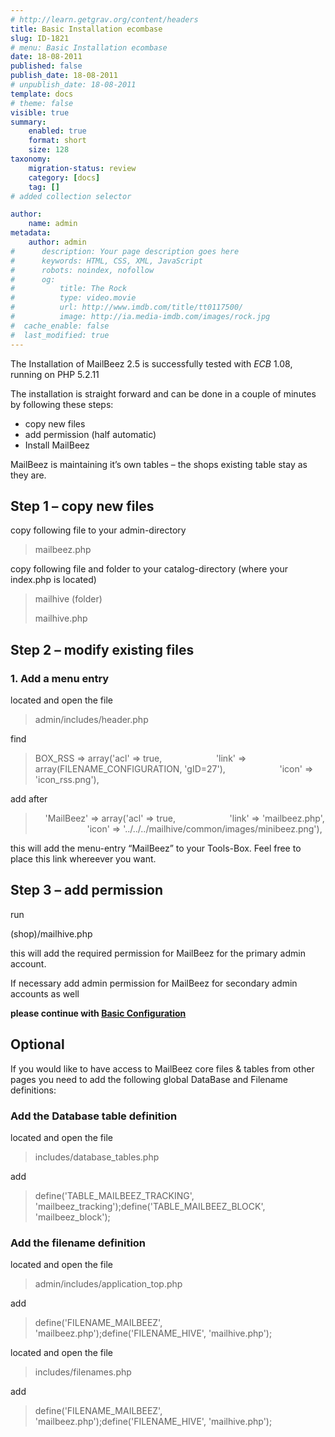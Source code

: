 ```yaml
---
# http://learn.getgrav.org/content/headers
title: Basic Installation ecombase
slug: ID-1821
# menu: Basic Installation ecombase
date: 18-08-2011
published: false
publish_date: 18-08-2011
# unpublish_date: 18-08-2011
template: docs
# theme: false
visible: true
summary:
    enabled: true
    format: short
    size: 128
taxonomy:
    migration-status: review
    category: [docs]
    tag: []
# added collection selector

author:
    name: admin
metadata:
    author: admin
#      description: Your page description goes here
#      keywords: HTML, CSS, XML, JavaScript
#      robots: noindex, nofollow
#      og:
#          title: The Rock
#          type: video.movie
#          url: http://www.imdb.com/title/tt0117500/
#          image: http://ia.media-imdb.com/images/rock.jpg
#  cache_enable: false
#  last_modified: true
---
```


The Installation of MailBeez 2.5 is successfully tested with *ECB* 1.08, running on PHP 5.2.11

The installation is straight forward and can be done in a couple of minutes by following these steps:

- copy new files
- add permission (half automatic)
- Install MailBeez

MailBeez is maintaining it’s own tables – the shops existing table stay as they are.

## Step 1 – copy new files

copy following file to your admin-directory

> mailbeez.php

copy following file and folder to your catalog-directory (where your index.php is located)

> mailhive (folder)
> 
> mailhive.php

## Step 2 – modify existing files

### 1. Add a menu entry

located and open the file

> admin/includes/header.php

find

> BOX_RSS => array('acl' => true,
>                          'link' => array(FILENAME_CONFIGURATION, 'gID=27'),
>                          'icon' => 'icon_rss.png'),

add after

>     'MailBeez' => array('acl' => true,
>                          'link' => 'mailbeez.php',
>                          'icon' => '../../../mailhive/common/images/minibeez.png'),

this will add the menu-entry “MailBeez” to your Tools-Box. Feel free to place this link whereever you want.

## Step 3 – add permission

run

(shop)/mailhive.php

this will add the required permission for MailBeez for the primary admin account.

If necessary add admin permission for MailBeez for secondary admin accounts as well

**please continue with [Basic Configuration](http://localhost/wordpress_mailbeez_EOL/documentation/installation/config_queen/)**

## Optional

If you would like to have access to MailBeez core files & tables from other pages you need to add the following global DataBase and Filename definitions:

### Add the Database table definition

located and open the file

> includes/database\_tables.php

add

> define('TABLE_MAILBEEZ_TRACKING', 'mailbeez_tracking');define('TABLE_MAILBEEZ_BLOCK', 'mailbeez_block');

### Add the filename definition

located and open the file

> admin/includes/application\_top.php

add

> define('FILENAME_MAILBEEZ', 'mailbeez.php');define('FILENAME_HIVE', 'mailhive.php');

located and open the file

> includes/filenames.php

add

> define('FILENAME_MAILBEEZ', 'mailbeez.php');define('FILENAME_HIVE', 'mailhive.php');
